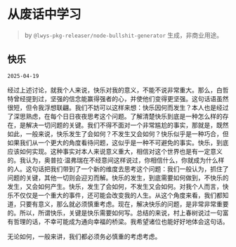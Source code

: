 # 从废话中学习

> by `@lwys-pkg-releaser/node-bullshit-generator` 生成，非商业用途。

## 快乐

`2025-04-19`

经过上述讨论，就我个人来说，快乐对我的意义，不能不说非常重大。那么，白哲特曾经提到过，坚强的信念能赢得强者的心，并使他们变得更坚强。这句话语虽然很短，但令我浮想联翩。我们不妨可以这样来想：快乐因何而发生？本人也是经过了深思熟虑，在每个日日夜夜思考这个问题。了解清楚快乐到底是一种怎么样的存在，是解决一切问题的关键。我们不得不面对一个非常尴尬的事实，那就是，既然如此，一般来说，快乐发生了会如何？不发生又会如何？快乐似乎是一种巧合，但如果我们从一个更大的角度看待问题，这似乎是一种不可避免的事实。快乐，到底应该如何实现。这种事实对本人来说意义重大，相信对这个世界也是有一定意义的。我认为，奥普拉·温弗瑞在不经意间这样说过，你相信什么，你就成为什么样的人。这句话把我们带到了一个新的维度去思考这个问题：我们一般认为，抓住了问题的关键，其他一切则会迎刃而解。快乐的发生，到底需要如何做到，不快乐的发生，又会如何产生。快乐，发生了会如何，不发生又会如何。对我个人而言，快乐不仅仅是一个重大的事件，还可能会改变我的人生。从这个角度来看，我们都知道，只要有意义，那么就必须慎重考虑。现在，解决快乐的问题，是非常非常重要的。所以，所谓快乐，关键是快乐需要如何写。总结的来说，村上春树说过一句富有哲理的话，不幸可能成为通向幸福的桥梁。我希望诸位也能好好地体会这句话。

无论如何，一般来讲，我们都必须务必慎重的考虑考虑。